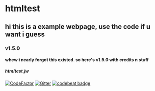 # htmltest

## hi this is a example webpage, use the code if u want i guess

### v1.5.0

#### whew i nearly forgot this existed. so here's v1.5.0 with credits n stuff

##### *htmltest.jw*

[![CodeFactor](https://www.codefactor.io/repository/github/jwklong/htmltest/badge)](https://www.codefactor.io/repository/github/jwklong/htmltest)
[![Gitter](https://badges.gitter.im/SmolProjects/html-test.svg)](https://gitter.im/SmolProjects/html-test?utm_source=badge&utm_medium=badge&utm_campaign=pr-badge)
[![codebeat badge](https://codebeat.co/badges/9480ec4c-2730-4d2b-8e98-072666bf565a)](https://codebeat.co/projects/github-com-jwklong-htmltest-main)
